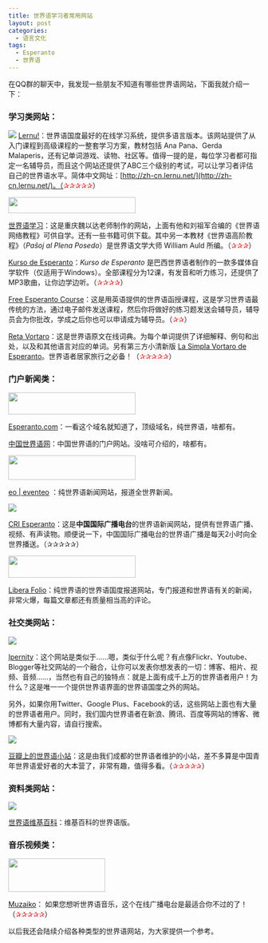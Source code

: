 ```yaml
---
title: 世界语学习者常用网站
layout: post
categories:
  - 语言文化
tags:
  - Esperanto
  - 世界语
---
```


在QQ群的聊天中，我发现一些朋友不知道有哪些世界语网站，下面我就介绍一下：

### 学习类网站：

![](http://pic.yupoo.com/esperisto/BJgZ2Cxh/8hail.png)
[Lernu!](http://www.lernu.net)：世界语国度最好的在线学习系统，提供多语言版本。该网站提供了从入门课程到高级课程的一整套学习方案，教材包括 Ana Pana、Gerda Malaperis，还有记单词游戏、读物、社区等。值得一提的是，每位学习者都可指定一名辅导员，而且这个网站还提供了ABC三个级别的考试，可以让学习者评估自己的世界语水平。简体中文网址：[http://zh-cn.lernu.net/](http://zh-cn.lernu.net/)。（<font color="#FF0000">✰✰✰✰✰</font>）

<img border="0" src="http://pic.yupoo.com/esperisto/BJgZ3YQz/6OXBU.png" width="255" height="32" />

<a href="http://www.elerno.cn/" target="_blank">世界语学习</a>：这是重庆魏以达老师制作的网站，上面有他和刘祖军合编的《世界语网络教程》可供自学。还有一些书籍可供下载。其中另一本教材《世界语高阶教程》（<em>Paŝoj al Plena Posedo</em>）是世界语文学大师 William Auld 所编。（<font color="#FF0000">✰✰✰</font>）
  </p>
  
  <p>
    <a href="http://www.kurso.com.br/index.php?zh" target="_blank">Kurso de Esperanto</a>：<em>Kurso de Esperanto</em> 是巴西世界语者制作的一款多媒体自学软件（仅适用于Windows）。全部课程分为12课，有发音和听力练习，还提供了MP3歌曲，让你边学边听。（<font color="#FF0000">✰✰✰✰</font>）
  </p>
  
  <p>
    <a href="http://pacujo.net/esperanto/course/" target="_blank">Free Esperanto Course</a>：这是用英语提供的世界语函授课程，这是学习世界语最传统的方法，通过电子邮件发送课程，然后你将做好的练习题发送会辅导员，辅导员会为你批改，学成之后你也可以申请成为辅导员。（<font color="#FF0000">✰✰</font>）
  </p>
  
  <p>
    <a href="http://www.reta-vortaro.de/revo/" target="_blank">Reta Vortaro</a>：这是世界语原文在线词典。为每个单词提供了详细解释、例句和出处，以及和其他语言对应的单词。另有第三方小清新版 <a href="http://simplavortaro.org/" target="_blank">La Simpla Vortaro de Esperanto</a>。世界语者居家旅行之必备！（<font color="#FF0000">✰✰✰✰✰</font>）
  </p>
  
### 门户新闻类：
  
  <p>
    <img border="0" src="http://pic.yupoo.com/esperisto/BJh3snM0/jfUNx.png" width="255" height="44" />
  </p>
  
  <p>
    <a href="http://www.esperanto.com/" target="_blank">Esperanto.com</a>：一看这个域名就知道了，顶级域名，纯世界语，啥都有。
  </p>
  
  <p>
    <a href="http://www.esperanto.cn/" target="_blank">中国世界语网</a>：中国世界语的门户网站。没啥可介绍的，啥都有。
  </p>
  
  <p>
    <img border="0" src="http://pic.yupoo.com/esperisto/BJh3scyn/2CiAx.png" width="255" height="49" />
  </p>
  
  <p>
    <a href="http://www.eventeo.net/web/" target="_blank">eo | eventeo</a> ：纯世界语新闻网站，报道全世界新闻。
  </p>
  
  <p>
    <img border="0" src="http://pic.yupoo.com/esperisto/BJh3t65D/11D7Tk.png" />
  </p>
  
  <p>
    <a href="http://esperanto.cri.cn/" target="_blank">CRI Esperanto</a>：这是<strong>中国国际广播电台</strong>的世界语新闻网站，提供有世界语广播、视频、有声读物。顺便说一下，中国国际广播电台的世界语广播是每天2小时向全世界播送。（✰✰✰✰✰）
  </p>
  
  <p>
    <img border="0" src="http://pic.yupoo.com/esperisto/BJh3qzeA/Q2dVm.png" width="255" height="44" />
  </p>
  
  <p>
    <a href="http://www.liberafolio.org/" target="_blank">Libera Folio</a>：纯世界语的世界语国度报道网站，专门报道和世界语有关的新闻，非常火爆，每篇文章都还有质量相当高的评论。
  </p>
  
### 社交类网站：
  
  <p>
    <img border="0" src="http://pic.yupoo.com/esperisto/BJh3rGfu/WPSss.png" />
  </p>
  
  <p>
    <a href="http://www.ipernity.com/" target="_blank">Ipernity</a>：这个网站是类似于……嗯，类似于什么呢？有点像Flickr、Youtube、Blogger等社交网站的一个融合，让你可以发表你想发表的一切：博客、相片、视频、音频……，当然也有自己的独特点：就是上面有成千上万的世界语者用户！为什么？这是唯一一个提供世界语界面的世界语国度之外的网站。
  </p>
  
  <p>
    另外，如果你用Twitter、Google Plus、Facebook的话，这些网站上面也有大量的世界语者用户。同时，我们国内世界语者在新浪、腾讯、百度等网站的博客、微博都有大量内容，请自行搜索。
  </p>
  
  <p>
    <img border="0" src="http://pic.yupoo.com/esperisto/BJh3oxlK/T1fJO.png" />
  </p>
  
  <p>
    <a href="http://site.douban.com/106795/" target="_blank">豆瓣上的世界语小站</a>：这是由我们成都的世界语者维护的小站，差不多算是中国青年世界语爱好者的大本营了，非常有趣，值得多看。（<font color="#FF0000">✰✰✰✰✰</font>）
  </p>
  
### 资料类网站：
  
  <p>
    <img border="0" src="http://pic.yupoo.com/esperisto/BJh3pmIw/k6XL3.png" />
  </p>
  
  <p>
    <a href="http://eo.wikipedia.org/" target="_blank">世界语维基百科</a>：维基百科的世界语版。
  </p>
  
### 音乐视频类：
  
  <p>
    <img border="0" src="http://pic.yupoo.com/esperisto/BJgZ2ppC/VoCEX.png" width="194" height="67" />
  </p>
  
  <p>
    <a href="http://muzaiko.info/" target="_blank">Muzaiko</a>：&nbsp;如果您想听世界语音乐，这个在线广播电台是最适合你不过的了！（<font color="#FF0000">✰✰✰✰✰</font>）
  </p>
  
以后我还会陆续介绍各种类型的世界语网站，为大家提供一个参考。



